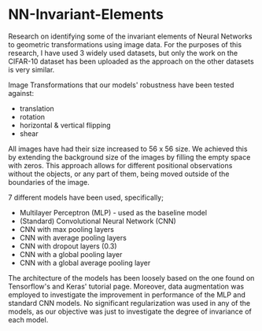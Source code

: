 # NN-Invariant-Elements

Research on identifying  some  of  the  invariant  elements  of  Neural  Networks  to geometric transformations using image data. For the purposes of this research, I have used 3 widely used datasets, but only the work on the CIFAR-10 dataset has been uploaded as the approach on the other datasets is very similar. 

Image Transformations that our models' robustness have been tested against:
- translation
- rotation
- horizontal & vertical flipping
- shear

All images have had their size increased to 56 x 56 size. We achieved this by extending the background size of the images by filling the empty space with zeros. This approach allows  for  different  positional  observations  without  the  objects,  or  any part of them, being moved outside of the boundaries of the image.

7 different models have been used, specifically;
- Multilayer Perceptron (MLP) - used as the baseline model
- (Standard) Convolutional Neural Network (CNN)
- CNN with max pooling layers
- CNN with average pooling layers
- CNN with dropout layers (0.3)
- CNN with a global pooling layer
- CNN with a global average pooling layer

The architecture of the models has been loosely based on the one found on Tensorflow's and Keras' tutorial page. Moreover, data augmentation was employed to investigate the improvement in performance of the MLP and standard CNN models. No significant regularization was used in any of the models, as our objective was just to investigate the degree of invariance of each model.
